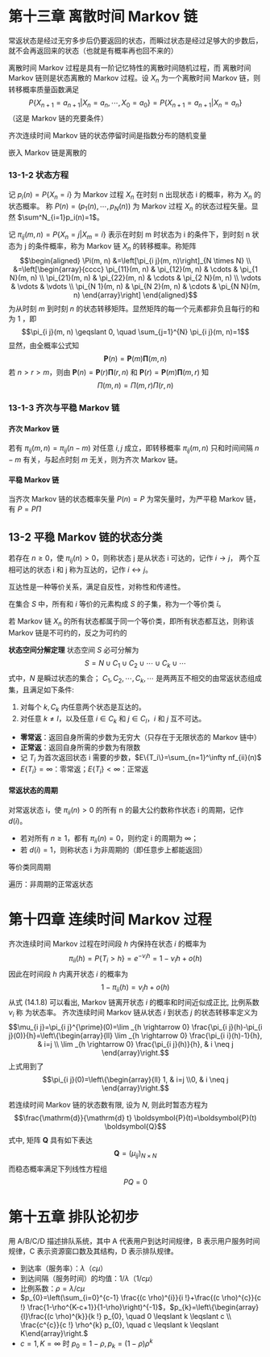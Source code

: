 # 第十三章 离散时间 Markov 链

常返状态是经过无穷多步后仍要返回的状态，而瞬过状态是经过足够大的步数后，就不会再返回来的状态（也就是有概率再也回不来的）

离散时间 Markov 过程是具有一阶记忆特性的离散时间随机过程，而 离散时间 Markov 链则是状态离散的 Markov 过程。设 $X_n$ 为一个离散时间 Markov 链，则转移概率质量函数满足
$$P\{X_{n+1}=a_{n+1}|X_n=a_n,\cdots,X_0=a_0\}=P\{X_{n+1}=a_{n+1}|X_n=a_n\}$$
（这是 Markov 链的充要条件）

齐次连续时间 Markov 链的状态停留时间是指数分布的随机变量

嵌入 Markov 链是离散的

### 13-1-2 状态方程

记 $p_i(n)=P\{X_n=i\}$ 为 Markov 过程 $X_n$ 在时刻 n 出现状态 i 的概率，称为 $X_n$ 的状态概率。
称 $P(n)=(p_1(n),\cdots,p_N(n))$ 为 Markov 过程 $X_n$ 的状态过程矢量。显然 $\sum^N_{i=1}p_i(n)=1$。

记 $\pi_{ij}(m,n)=P\{X_n=j|X_m=i\}$ 表示在时刻 m 时状态为 i 的条件下，到时刻 n 状态为 j 的条件概率，称为 Markov 链 $X_n$ 的转移概率。称矩阵
$$\begin{aligned}
\Pi(m, n) &=\left[\pi_{i j}(m, n)\right]_{N \times N} \\
&=\left[\begin{array}{cccc}
\pi_{11}(m, n) & \pi_{12}(m, n) & \cdots & \pi_{1 N}(m, n) \\
\pi_{21}(m, n) & \pi_{22}(m, n) & \cdots & \pi_{2 N}(m, n) \\
\vdots & \vdots & \vdots \\
\pi_{N 1}(m, n) & \pi_{N 2}(m, n) & \cdots & \pi_{N N}(m, n)
\end{array}\right]
\end{aligned}$$
为从时刻 $m$ 到时刻 $n$ 的状态转移矩阵。显然矩阵的每一个元素都非负且每行的和为 1 ，即
$$\pi_{i j}(m, n) \geqslant 0, \quad \sum_{j=1}^{N} \pi_{i j}(m, n)=1$$
显然，由全概率公式知
$$\boldsymbol{P}(n)=\boldsymbol{P}(m) \boldsymbol{\Pi}(m, n)$$
若 $n>r>m$，则由 $\boldsymbol{P}(n)=\boldsymbol{P}(r) \boldsymbol{\Pi}(r, n)$ 和 $\boldsymbol{P}(r)=\boldsymbol{P}(m) \boldsymbol{\Pi}(m, r)$ 知
$$\Pi(m, n)=\Pi(m, r) \Pi(r, n)$$

### 13-1-3 齐次与平稳 Markov 链

#### 齐次 Markov 链

若有 $\pi_{ij}(m,n)=\pi_{ij}(n-m)$ 对任意 $i, j$ 成立，即转移概率 $\pi_{ij}(m,n)$ 只和时间间隔 $n-m$ 有关，与起点时刻 $m$ 无关，则为齐次 Markov 链。

#### 平稳 Markov 链

当齐次 Markov 链的状态概率矢量 $P(n)=P$ 为常矢量时，为严平稳 Markov 链，有 $P=P\Pi$

## 13-2 平稳 Markov 链的状态分类

若存在 $n\geq0$，使 $\pi_{ij}(n)>0$，则称状态 j 是从状态 i 可达的，记作 $i\rightarrow j$，
两个互相可达的状态 i 和 j 称为互达的，记作 $i\leftrightarrow j$。

互达性是一种等价关系，满足自反性，对称性和传递性。

在集合 $S$ 中，所有和 $i$ 等价的元素构成 $S$ 的子集，称为一个等价类 $\bar{i}$。

若 Markov 链 $X_n$ 的所有状态都属于同一个等价类，即所有状态都互达，则称该 Markov 链是不可约的，反之为可约的

**状态空间分解定理** 状态空间 $S$ 必可分解为
$$S=N \cup C_{1} \cup C_{2} \cup \cdots \cup C_{k} \cup \cdots$$
式中，$N$ 是瞬过状态的集合； $C_{1}, C_{2}, \cdots, C_{k}, \cdots$ 是两两互不相交的由常返状态组成 集，且满足如下条件:
1. 对每个 $k, C_{k}$ 内任意两个状态是互达的。
2. 对任意 $k \neq l$，以及任意 $i \in C_{k}$ 和 $j \in C_{l}，i$ 和 $j$ 互不可达。

- **零常返**：返回自身所需的步数为无穷大（只存在于无限状态的 Markov 链中）
- **正常返**：返回自身所需的步数为有限数
- 记 $T_i$ 为首次返回状态 i 需要的步数，$E\{T_i\}=\sum_{n=1}^\infty nf_{ii}(n)$
- $E\{T_i\}=\infty$：零常返；$E\{T_i\}<\infty$：正常返

#### 常返状态的周期

对常返状态 i，使 $\pi_{ii}(n)>0$ 的所有 n 的最大公约数称作状态 i 的周期，记作 $d(i)$。
- 若对所有 $n\geq1$，都有 $\pi_{ii}(n)=0$，则约定 i 的周期为 $\infty$；
- 若 $d(i)=1$，则称状态 i 为非周期的（即任意步上都能返回）

等价类同周期

遍历：非周期的正常返状态

# 第十四章 连续时间 Markov 过程

齐次连续时间 Markov 过程在时间段 $h$ 内保持在状态 $i$ 的概率为
$$\pi_{i i}(h)=P\left\{T_{i}>h\right\}=e^{-\nu_{i} h}=1-\nu_{i} h+o(h)$$
因此在时间段 $h$ 内离开状态 $i$ 的概率为
$$1-\pi_{ii}(h)=\nu_{i} h+o(h)$$
从式 (14.1.8) 可以看出, Markov 链离开状态 $i$ 的概率和时间近似成正比, 比例系数 $\nu_{i}$ 称 为状态率。
齐次连续时间 Markov 链从状态 $i$ 到状态 $j$ 的状态转移率定义为
$$\mu_{i j}=\pi_{i j}^{\prime}(0)=\lim _{h \rightarrow 0} \frac{\pi_{i j}(h)-\pi_{i j}(0)}{h}=\left\{\begin{array}{ll}
\lim _{h \rightarrow 0} \frac{\pi_{i i}(h)-1}{h}, & i=j \\
\lim _{h \rightarrow 0} \frac{\pi_{i j}(h)}{h}, & i \neq j
\end{array}\right.$$
上式用到了
$$\pi_{i j}(0)=\left\{\begin{array}{ll}
1, & i=j \\0, & i \neq j
\end{array}\right.$$

若连续时间 Markov 链的状态数有限, 设为 $N$, 则此时暂态方程为
$$\frac{\mathrm{d}}{\mathrm{d} t} \boldsymbol{P}(t)=\boldsymbol{P}(t) \boldsymbol{Q}$$
式中, 矩阵 $\boldsymbol{Q}$ 具有如下表达
$$\boldsymbol{Q}=\left(\mu_{i j}\right)_{N \times N}$$
而稳态概率满足下列线性方程组
$$P Q=0$$

# 第十五章 排队论初步

用 A/B/C/D 描述排队系统，其中 A 代表用户到达时间规律，B 表示用户服务时间规律，C 表示资源窗口数及其结构，D 表示排队规律。

- 到达率（服务率）：$\lambda$（$c\mu$）
- 到达间隔（服务时间）的均值：$1/\lambda$（$1/c\mu$）
- 比例系数：$\rho=\lambda/c\mu$
- $p_{0}=\left(\sum_{i=0}^{c-1} \frac{(c \rho)^{i}}{i !}+\frac{(c \rho)^{c}}{c !} \frac{1-\rho^{K-c+1}}{1-\rho}\right)^{-1}$，$p_{k}=\left\{\begin{array}{l}\frac{(c \rho)^{k}}{k !} p_{0}, \quad 0 \leqslant k \leqslant c \\ \frac{c^{c}}{c !} \rho^{k} p_{0}, \quad c \leqslant k \leqslant K\end{array}\right.$
- $c=1,K=\infty$ 时 $p_0=1-\rho, p_k=(1-\rho)\rho^k$
